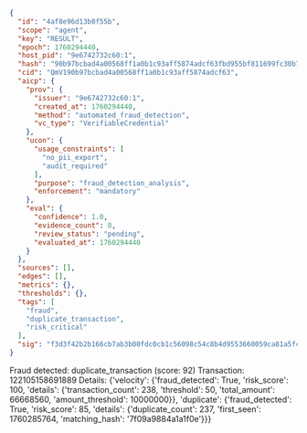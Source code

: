 ```json
{
  "id": "4af8e96d13b0f55b",
  "scope": "agent",
  "key": "RESULT",
  "epoch": 1760294440,
  "host_pid": "9e6742732c60:1",
  "hash": "90b97bcbad4a00568ff1a0b1c93aff5874adcf63fbd955bf811699fc30b79be3",
  "cid": "QmV190b97bcbad4a00568ff1a0b1c93aff5874adcf63",
  "aicp": {
    "prov": {
      "issuer": "9e6742732c60:1",
      "created_at": 1760294440,
      "method": "automated_fraud_detection",
      "vc_type": "VerifiableCredential"
    },
    "ucon": {
      "usage_constraints": [
        "no_pii_export",
        "audit_required"
      ],
      "purpose": "fraud_detection_analysis",
      "enforcement": "mandatory"
    },
    "eval": {
      "confidence": 1.0,
      "evidence_count": 0,
      "review_status": "pending",
      "evaluated_at": 1760294440
    }
  },
  "sources": [],
  "edges": [],
  "metrics": {},
  "thresholds": {},
  "tags": [
    "fraud",
    "duplicate_transaction",
    "risk_critical"
  ],
  "sig": "f3d3f42b2b166cb7ab3b00fdc0cb1c56098c54c8b4d9553660059ca81a5fcaf2"
}
```

Fraud detected: duplicate_transaction (score: 92)
Transaction: 122105158691889
Details: {'velocity': {'fraud_detected': True, 'risk_score': 100, 'details': {'transaction_count': 238, 'threshold': 50, 'total_amount': 66668560, 'amount_threshold': 10000000}}, 'duplicate': {'fraud_detected': True, 'risk_score': 85, 'details': {'duplicate_count': 237, 'first_seen': 1760285764, 'matching_hash': '7f09a9884a1a1f0e'}}}